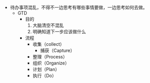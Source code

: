 - 待办事项混乱，不得不一边思考有哪些事情要做，一边思考如何去做。
	- GTD
		- 目的
			1. 大脑清空不混乱
			2. 明确知道下一步应该做什么
		- 流程
			- 收集（collect）
				- 捕获（Capture）
			- 整理（Process）
			- 组织（Organize）
			- 计划（Plan）
			- 执行（Do）